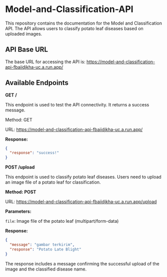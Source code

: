 # Model-and-Classification-API

This repository contains the documentation for the Model and Classification API. The API allows users to classify potato leaf diseases based on uploaded images.

## API Base URL
The base URL for accessing the API is: https://model-and-classification-api-fbaiidjkha-uc.a.run.app/

## Available Endpoints
**GET /**

This endpoint is used to test the API connectivity. It returns a success message.

Method: GET

URL: https://model-and-classification-api-fbaiidjkha-uc.a.run.app/

**Response:**

```json
{
  "response": "success!"
}
```

**POST /upload**

This endpoint is used to classify potato leaf diseases. Users need to upload an image file of a potato leaf for classification.

**Method: POST**

URL: https://model-and-classification-api-fbaiidjkha-uc.a.run.app/upload

**Parameters:**

`file`: Image file of the potato leaf (multipart/form-data)

**Response:**

```json
{
  "message": "gambar terkirim",
  "response": "Potato Late Blight"
}
```
The response includes a message confirming the successful upload of the image and the classified disease name.
